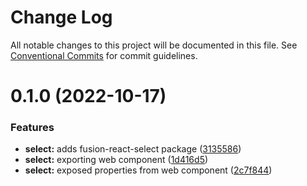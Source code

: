 # Change Log

All notable changes to this project will be documented in this file.
See [Conventional Commits](https://conventionalcommits.org) for commit guidelines.

# 0.1.0 (2022-10-17)


### Features

* **select:** adds fusion-react-select package ([3135586](https://github.com/equinor/fusion-react-components/commit/3135586ae54d6058666d85d2b5c9075fbeb2eb6b))
* **select:** exporting web component ([1d416d5](https://github.com/equinor/fusion-react-components/commit/1d416d5d49ab6a478525095f8a1e3148f1117983))
* **select:** exposed properties from web component ([2c7f844](https://github.com/equinor/fusion-react-components/commit/2c7f8446f0bfff2cc0136082bd39d555fc09b747))
